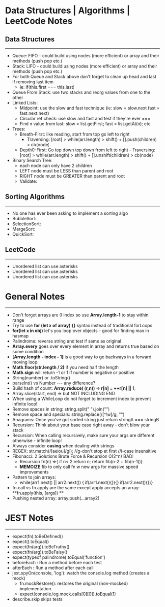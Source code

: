 # Data Structures | Algorithms | LeetCode Notes

## Data Structures

---

- Queue: FIFO - could build using nodes (more efficient) or array and their methods (push pop etc.)
- Stack: LIFO - could build using nodes (more efficient) or array and their methods (push pop etc.)
- For both Queue and Stack above don't forget to clean up head and last if removing last item
  - ie: if(this.first === this.last)
- Queue From Stack: use two stacks and reorg values from one to the other
- Linked Lists:
  - Midpoint: use the slow and fast technique (ie: slow = slow.next fast = fast.next.next)
  - Circular ref check: use slow and fast and test if they're ever ===
  - Find n value from last: slow = list.getFirst; fast = list.getAt(n); etc
- Trees:
  - Breath-First: like reading, start from top go left to right
    - Traversing: [root] > while(arr.length) > shift() + [].push(children) > cb(node)
  - Depth0-First: Go top down top down from left to right - Traversing: [root] > while(arr.length) > shift() + [].unshift(children) > cb(node)
- Binary Search Tree:
  - each node can only have 2 children
  - LEFT node must be LESS than parent and root
  - RIGHT node must be GREATER than parent and root
  - Validate:

## Sorting Algorithms

---

- No one has ever been asking to implement a sorting algo
- BubbleSort:
- SelectionSort:
- MergeSort:
- QuickSort:

## LeetCode

---

- Unordered list can use asterisks
- Unordered list can use asterisks
- Unordered list can use asterisks

# General Notes

---

- Don't forget arrays are 0 index so use **Array.length-1** to stay within range
- Try to use **for (let x of array) {}** syntax instead of traditional forLoops
- **for(let x in obj)** let's you loop over objects - good for finding max in hasmap
- Palindrome: reverse string and test if same as original
- **Array.every** goes over every element in array and returns true based on some condition
- **[Array.length - index - 1]** is a good way to go backways in a forward moving loop
- **Math.floor(str.length / 2)** if you need half the length
- **Math.sign** will return -1 or 1 if number is negative or positive
- String(number) or .toString()
- parseInt() vs Number --- any difference?
- Build hash of count: **Array.reduce( (r,n)) => r[n] = ++r[n] || 1**;
- Array.slice(start, end) => but NOT INCLUDING END
- When using a WhileLoop do not forget to increment index to prevent infinite loop!
- Remove spaces in string: string.split(" ").join("")
- Remove space and specials: string.replace(/[^\w]/g, "")
- Anagrams: Once you've got sorted string just return stringA === stringB
- Recursion: Think about your base case right away - don't blow your stack
- Recursion: When calling recursively, make sure your args are different otherwise - infinite loop!
- Always consider **casing** when dealing with strings
- REGEX: str.match(/[aeiou]/gi); //g-don't stop at first //i-case insensitive
- Fibonacci: 2 Solutions Brute Force & Recursion O(2^n) BAD!
  - Recursion fn(n) =>{ if n< 2 return n; return fib(n-2 + fib(n-1))}
  - **MEMOIZE** fib to only call fn w new args for massive speed improvements
- Pattern to join arrays:
  - while(arr1.next() || arr2.next()) { if(arr1.next(){}){} if(arr2.next(){})}
- fn.call vs fn.apply are the same except apply accepts an array: **fn.apply(this, [args])
  **
- Pushing nested array: array.push(...array2)

# JEST Notes

---

- expect(fn).toBeDefined()
- expect().toEqual()
- expect(fn(arg)).toBeTruthy()
- expect(fn(arg)).toBeFalsy()
- expect(typeof palindrome).toEqual('function')
- beforeEach : Run a method before each test
- afterEach : Run a method after each call
- jest.spyOn(console, 'log'): watch the console.log method (creates a mock)
  - fn.mockRestore(): restores the original (non-mocked) implementation.
  - expect(console.log.mock.calls[0][0]).toEqual(1)
- describe.skip skips tests
